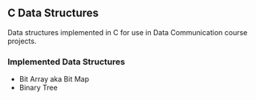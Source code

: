 ## C Data Structures
Data structures implemented in C for use in Data Communication course projects.

### Implemented Data Structures
* Bit Array aka Bit Map
* Binary Tree
